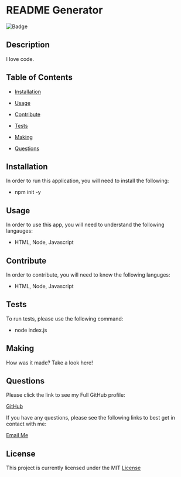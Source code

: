 
# README Generator


![Badge](https://img.shields.io/badge/license-MIT-blue)
  

## Description

I love code.


## Table of Contents

* [Installation](#installation)

* [Usage](#usage)

* [Contribute](#contribute)

* [Tests](#tests)

* [Making](#making)

* [Questions](#questions)


## Installation

In order to run this application, you will need to install the following:

  - npm init -y

## Usage

In order to use this app, you will need to understand the following langauges:

  - HTML, Node, Javascript

## Contribute 
    
In order to contribute, you will need to know the following languges:
    
  - HTML, Node, Javascript

## Tests

To run tests, please use the following command:

  - node index.js


## Making

How was it made? Take a look here!



## Questions

Please click the link to see my Full GitHub profile:

[GitHub](https://github.com/dnovelli1)

If you have any questions, please see the following links to best get in contact with me:

[Email Me](jakenovelli11@gmail.com)



## License

This project is currently licensed under the MIT [License](https://choosealicense.com/licenses/mit/)
  

